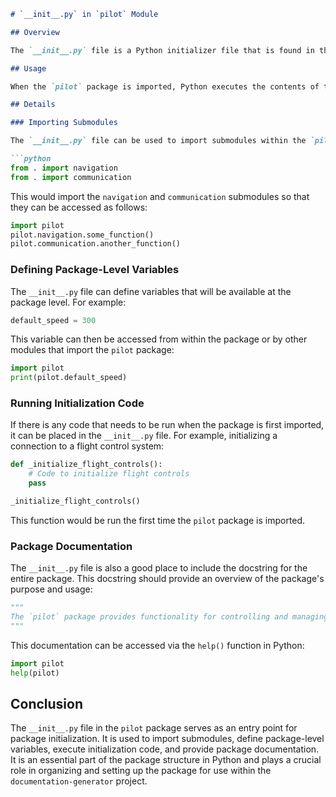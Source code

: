 ```markdown
# `__init__.py` in `pilot` Module

## Overview

The `__init__.py` file is a Python initializer file that is found in the `pilot` directory of the `documentation-generator` project. This file is responsible for initializing the `pilot` package, making it recognizable to Python as a package directory. This allows the modules within the `pilot` package to be imported elsewhere in the project.

## Usage

When the `pilot` package is imported, Python executes the contents of the `__init__.py` file. This can be used to perform package-level initialization tasks such as setting up package-wide variables, importing necessary submodules, or running any startup code required by the package.

## Details

### Importing Submodules

The `__init__.py` file can be used to import submodules within the `pilot` package, making them available when the `pilot` package is imported. For example:

```python
from . import navigation
from . import communication
```

This would import the `navigation` and `communication` submodules so that they can be accessed as follows:

```python
import pilot
pilot.navigation.some_function()
pilot.communication.another_function()
```

### Defining Package-Level Variables

The `__init__.py` file can define variables that will be available at the package level. For example:

```python
default_speed = 300
```

This variable can then be accessed from within the package or by other modules that import the `pilot` package:

```python
import pilot
print(pilot.default_speed)
```

### Running Initialization Code

If there is any code that needs to be run when the package is first imported, it can be placed in the `__init__.py` file. For example, initializing a connection to a flight control system:

```python
def _initialize_flight_controls():
    # Code to initialize flight controls
    pass

_initialize_flight_controls()
```

This function would be run the first time the `pilot` package is imported.

### Package Documentation

The `__init__.py` file is also a good place to include the docstring for the entire package. This docstring should provide an overview of the package's purpose and usage:

```python
"""
The `pilot` package provides functionality for controlling and managing the flight operations of a simulated aircraft. It includes modules for navigation, communication, and other flight-related tasks.
"""
```

This documentation can be accessed via the `help()` function in Python:

```python
import pilot
help(pilot)
```

## Conclusion

The `__init__.py` file in the `pilot` package serves as an entry point for package initialization. It is used to import submodules, define package-level variables, execute initialization code, and provide package documentation. It is an essential part of the package structure in Python and plays a crucial role in organizing and setting up the package for use within the `documentation-generator` project.
```
